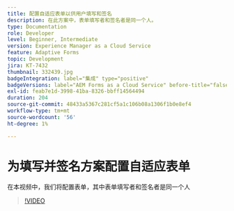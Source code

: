 ```yaml
---
title: 配置自适应表单以供用户填写和签名
description: 在此方案中，表单填写者和签名者是同一个人。
type: Documentation
role: Developer
level: Beginner, Intermediate
version: Experience Manager as a Cloud Service
feature: Adaptive Forms
topic: Development
jira: KT-7432
thumbnail: 332439.jpg
badgeIntegration: label="集成" type="positive"
badgeVersions: label="AEM Forms as a Cloud Service" before-title="false"
exl-id: feab7e1d-3998-41ba-8326-bbff14564494
duration: 204
source-git-commit: 48433a5367c281cf5a1c106b08a1306f1b0e8ef4
workflow-type: tm+mt
source-wordcount: '56'
ht-degree: 1%

---
```


# 为填写并签名方案配置自适应表单


在本视频中，我们将配置表单，其中表单填写者和签名者是同一个人

>[!VIDEO](https://video.tv.adobe.com/v/332439?quality=12&learn=on)
